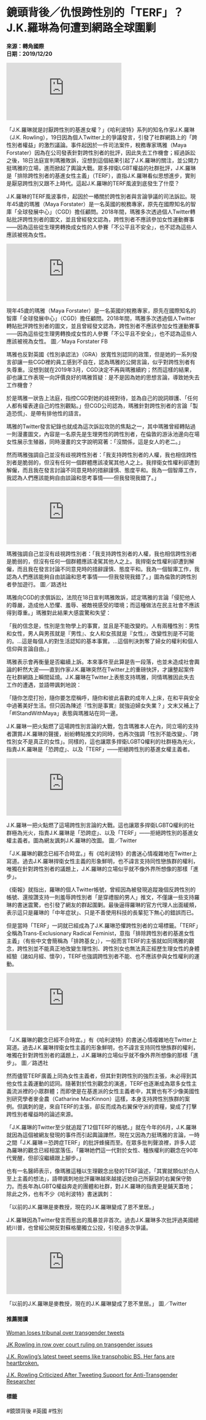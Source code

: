 # 鏡頭背後／仇恨跨性別的「TERF」？J.K.羅琳為何遭到網路全球圍剿

**來源：轉角國際**  
**日期：2019/12/20**  

![「J.K.羅琳就是討厭跨性別的基進女權？」《哈利波特》系列的知名作家J.K.羅琳...](https://pgw.udn.com.tw/gw/photo.php?u=https://uc.udn.com.tw/photo/2019/12/20/99/7223517.jpg&x=0&y=0&sw=0&sh=0&sl=W&fw=1140)

「J.K.羅琳就是討厭跨性別的基進女權？」《哈利波特》系列的知名作家J.K.羅琳（J.K. Rowling），19日因為個人Twitter上的爭議發言，引發了社群網路上的「跨性別者權益」的激烈議論。事件起因於一件司法案件，稅務專家瑪雅（Maya Forstater）因為在公司發表針對跨性別者的批評，因此失去工作機會；經過訴訟之後，18日法庭宣判瑪雅敗訴，沒想到這個結果引起了J.K.羅琳的關注，並公開力挺瑪雅的立場，進而掀起了輿論大戰。眾多捍衛LGBT權益的社群批評，J.K.羅琳是「排除跨性別者的基進女性主義」（TERF），直指J.K.羅琳看似思想進步，實則是厭惡跨性別又跟不上時代。這起J.K.羅琳的TERF風波到底發生了什麼？

J.K.羅琳的TERF風波事件，起因於一樁關於跨性別者與言論爭議的司法訴訟。現年45歲的瑪雅（Maya Forstater）是一名英國的稅務專家，原先在國際知名的智庫「全球發展中心」（CGD）擔任顧問。2018年間，瑪雅多次透過個人Twitter轉貼批評跨性別者的圖文，並且曾經發文認為，跨性別者不應該參加女性運動賽事——因為這些從生理男轉換成女性的人參賽「不公平且不安全」，也不認為這些人應該被視為女性。

![現年45歲的瑪雅（Maya Forstater）是一名英國的稅務專家，原先在國際...](https://pgw.udn.com.tw/gw/photo.php?u=https://uc.udn.com.tw/photo/2019/12/20/99/7223526.jpg&x=0&y=0&sw=0&sh=0&sl=W&fw=1140)

現年45歲的瑪雅（Maya Forstater）是一名英國的稅務專家，原先在國際知名的智庫「全球發展中心」（CGD）擔任顧問。2018年間，瑪雅多次透過個人Twitter轉貼批評跨性別者的圖文，並且曾經發文認為，跨性別者不應該參加女性運動賽事——因為這些從生理男轉換成女性的人參賽「不公平且不安全」，也不認為這些人應該被視為女性。 圖／Maya Forstater FB

瑪雅也反對英國《性別承認法》（GRA）放寬性別認同的政策，但是她的一系列發言卻讓一些CGD裡的員工感到不自在，認為瑪雅的公開言論，似乎對跨性別者有失尊重。沒想到就在2019年3月，CGD決定不再與瑪雅續約；然而這樣的結果，卻也讓工作表現一向評價良好的瑪雅質疑：是不是因為她的思想言論，導致她失去工作機會？

於是瑪雅一狀告上法庭，指控CGD對她的歧視對待，並為自己的說詞辯護、「任何人都有權表達自己的性別觀點。」但CGD公司認為，瑪雅針對跨性別者的言論「製造恐慌」、是帶有排他性的語言。

瑪雅的Twitter發言紀錄也就成為這次訴訟攻防的焦點之一，其中瑪雅曾經轉貼過一則漫畫圖文，內容是一名原先是生理男性的跨性別者，在倫敦的游泳池邊向在場女性展示生殖器，同時漫畫的文字說明寫著：「沒關係，這是女人的老二。」

然而瑪雅強調自己並沒有歧視跨性別者：「我支持跨性別者的人權，我也相信跨性別者是脆弱的，但沒有任何一個群體應該凌駕其他人之上。我捍衛女性權利卻遭到解僱，而且我在發言討論不同意見時的措辭謹慎、態度平和。我為一個智庫工作，我認為人們應該能夠自由談論和思考事情——但我發現我錯了。」

![瑪雅強調自己並沒有歧視跨性別者：「我支持跨性別者的人權，我也相信跨性別者是脆弱的...](https://pgw.udn.com.tw/gw/photo.php?u=https://uc.udn.com.tw/photo/2019/12/20/99/7223525.jpg&x=0&y=0&sw=0&sh=0&sl=W&fw=1140)

瑪雅強調自己並沒有歧視跨性別者：「我支持跨性別者的人權，我也相信跨性別者是脆弱的，但沒有任何一個群體應該凌駕其他人之上。我捍衛女性權利卻遭到解僱，而且我在發言討論不同意見時的措辭謹慎、態度平和。我為一個智庫工作，我認為人們應該能夠自由談論和思考事情——但我發現我錯了。」圖為倫敦的跨性別者參加遊行。 圖／路透社

瑪雅向CGD的求償訴訟，法院在18日宣判瑪雅敗訴，認定瑪雅的言論「侵犯他人的尊嚴，造成他人恐懼、羞辱、被敵視感受的環境；而這種做法在民主社會不應該得到尊重。」瑪雅對此結果大感震驚和失望：

「我的信念是，性別是生物學上的事實，並且是不能改變的。人有兩種性別：男性和女性，男人與男孩就是『男性』、女人和女孩就是『女性』，改變性別是不可能的。...這是每個人的對生活認知的基本事實。...這個判決剝奪了婦女的權利和個人信仰與言論自由。」

瑪雅表示會再衡量是否繼續上訴。本來事件至此算是告一段落，也並未造成社會輿論的軒然大波——直到作家J.K.羅琳突然在Twitter上的重磅快評，才讓整起案件在社群網路上瞬間延燒。J.K.羅琳在Twitter上表態支持瑪雅，同情瑪雅因此失去工作的遭遇，並語帶諷刺地說：

「隨你怎麼打扮，隨你要怎麼稱呼，隨你和彼此喜歡的成年人上床，在和平與安全中過著美好生活。但只因為陳述『性別是事實』就強迫婦女失業？」文末又補上了「#IStandWithMaya」表態與瑪雅站在同一邊。

J.K.羅琳一把火點燃了這場跨性別言論的大戰，包含瑪雅本人在內，同立場的支持者讚賞J.K.羅琳的聲援，紛紛轉貼推文的同時，也再次強調「性別不能改變」、「跨性別女不是真正的女性」。同樣的，這也讓眾多捍衛LGBTQ權利的社群極為光火，指責J.K.羅琳是「恐跨症」、以及「TERF」——拒絕跨性別的基進女權主義者。

![J.K.羅琳一把火點燃了這場跨性別言論的大戰。這也讓眾多捍衛LGBTQ權利的社群...](https://pgw.udn.com.tw/gw/photo.php?u=https://uc.udn.com.tw/photo/2019/12/20/99/7223516.jpg&x=0&y=0&sw=0&sh=0&sl=W&fw=1140)

J.K.羅琳一把火點燃了這場跨性別言論的大戰。這也讓眾多捍衛LGBTQ權利的社群極為光火，指責J.K.羅琳是「恐跨症」、以及「TERF」——拒絕跨性別的基進女權主義者。圖為網友諷刺J.K.羅琳的改圖。 圖／Twitter

「J.K.羅琳的觀念已經不合時宜。」有《哈利波特》的書迷心情複雜地在Twitter上寫道。過去J.K.羅琳捍衛女性主義的形象鮮明，也不諱言支持同性戀族群的權利，唯獨在針對跨性別者的議題上，J.K.羅琳的立場似乎就不像外界所想像的那樣「進步」。

《衛報》就指出，羅琳的個人Twitter帳號，曾經因為被發現追蹤幾個反跨性別的帳號、還按讚支持一則羞辱跨性別者「是穿禮服的男人」推文，不僅讓一些支持羅琳的書迷震驚，也引發了網友的群起圍剿。最後逼得羅琳的官方代理人出面緩頰，表示這只是羅琳的「中年症狀」、只是不善使用科技的長輩犯下無心的錯誤而已。

但是當時「TERF」一詞就已經成為了J.K.羅琳恐懼跨性別者的立場標籤。「TERF」全稱為Trans-Exclusionary Radical Feminist，意指「排除跨性別者的基進女性主義」（有些中文會簡稱為「排跨基女」），一般而言TERF的主張就如同瑪雅的觀念，跨性別並不能真正地改變生理性別、跨性別女也無法真正經歷生理女性的身體經驗（諸如月經、懷孕），TERF也強調跨性別者不能、也不應該參與女性權利的運動。

![「J.K.羅琳的觀念已經不合時宜。」有《哈利波特》的書迷心情複雜地在Twitte...](https://pgw.udn.com.tw/gw/photo.php?u=https://uc.udn.com.tw/photo/2019/12/20/99/7223557.jpg&x=0&y=0&sw=0&sh=0&sl=W&fw=1140)

「J.K.羅琳的觀念已經不合時宜。」有《哈利波特》的書迷心情複雜地在Twitter上寫道。過去J.K.羅琳捍衛女性主義的形象鮮明，也不諱言支持同性戀族群的權利，唯獨在針對跨性別者的議題上，J.K.羅琳的立場似乎就不像外界所想像的那樣「進步」。 圖／路透社

然而儘管TERF廣義上同為女性主義者，但其針對跨性別的強烈主張，未必得到其他女性主義運動的認同。隨著對於性別觀念的演進，TERF也逐漸成為眾多女性主義流派裡的小眾群體；而即使是在基進派的女性主義者中，其實也有不少像美國性別研究學者麥金農（Catharine MacKinnon）這樣，本身支持跨性別族群的案例。但諷刺的是，來自TERF的主張，卻反而成為右翼保守派的資糧，變成了打擊跨性別者權益時的論述來源。

「J.K.羅琳的Twitter至少就追蹤了12個TERF的帳號。」就在今年的6月，J.K.羅琳就因為這個被網友發現的事件而引起輿論譁然，現在又因為力挺瑪雅的言論，一時之間「J.K.羅琳＝恐跨症TERF」的批評蜂擁而至。在眾多批判聲浪裡，許多人認為羅琳的觀念已經相當落伍，「羅琳她們這一代對於女性、種族權利的觀念在90年代覺醒，但卻沒繼續跟上腳步。」

也有一名醫師表示，像瑪雅這種以生理觀念出發的TERF論述，「其實就類似於白人至上主義的想法」，語帶諷刺地批評羅琳越來越接近她自己所厭惡的右翼保守勢力。而長年為LGBTQ權益奔走的團體和社群，對J.K.羅琳的指責更是鋪天蓋地；除此之外，也有不少《哈利波特》書迷諷刺：

「以前的J.K.羅琳是麥教授，現在的J.K.羅琳變成了恩不里居。」

J.K.羅琳因為Twitter發言而惹出的風暴並非首次。過去J.K.羅琳多次批評過美國總統川普，也曾經公開反對蘇格蘭獨立公投，引發過多次爭議。

![「以前的J.K.羅琳是麥教授，現在的J.K.羅琳變成了恩不里居。」 圖／Twit...](https://pgw.udn.com.tw/gw/photo.php?u=https://uc.udn.com.tw/photo/2019/12/20/99/7223518.jpg&x=0&y=0&sw=0&sh=0&sl=W&fw=1140)

「以前的J.K.羅琳是麥教授，現在的J.K.羅琳變成了恩不里居。」 圖／Twitter

#### 推薦閱讀

[Woman loses tribunal over transgender tweets](https://www.bbc.com/news/uk-50858919)

[JK Rowling in row over court ruling on transgender issues](https://www.theguardian.com/books/2019/dec/19/jk-rowling-trans-row-court-ruling-twitter-maya-forstater)

[J.K. Rowling’s latest tweet seems like transphobic BS. Her fans are heartbroken.](https://www.vox.com/culture/2019/12/19/21029852/jk-rowling-terf-transphobia-history-timeline)

[J.K. Rowling Criticized After Tweeting Support for Anti-Transgender Researcher](https://www.nytimes.com/2019/12/19/world/europe/jk-rowling-maya-forstater-transgender.html)

#### 標籤
#鏡頭背後 #英國 #性別
